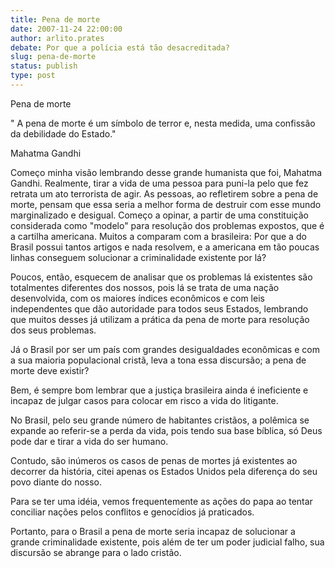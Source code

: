 ```yaml
---
title: Pena de morte
date: 2007-11-24 22:00:00
author: arlito.prates
debate: Por que a polícia está tão desacreditada?
slug: pena-de-morte
status: publish 
type: post
---
```


Pena de morte  

" A pena de morte é um símbolo de terror e, nesta medida, uma confissão da debilidade do Estado."   

Mahatma Gandhi   

Começo minha visão lembrando desse grande humanista que foi, Mahatma Gandhi. Realmente, tirar a vida de uma pessoa para puni-la pelo que fez retrata um ato terrorista de agir. As pessoas, ao refletirem sobre a pena de morte, pensam que essa seria a melhor forma de destruir com esse mundo marginalizado e desigual. Começo a opinar, a partir de uma constituição considerada como "modelo" para resolução dos problemas expostos, que é a cartilha americana. Muitos a comparam com a brasileira: Por que a do Brasil possui tantos artigos e nada resolvem, e a americana em tão poucas linhas conseguem solucionar a criminalidade existente por lá?  

Poucos, então, esquecem de analisar que os problemas lá existentes são totalmentes diferentes dos nossos, pois lá se trata de uma nação desenvolvida, com os maiores índices econômicos e com leis independentes que dão autoridade para todos seus Estados, lembrando que muitos desses já utilizam a prática da pena de morte para resolução dos seus problemas.  

Já o Brasil por ser um país com grandes desigualdades econômicas e com a sua maioria populacional cristã, leva a tona essa discursão; a pena de morte deve existir?  

Bem, é sempre bom lembrar que a justiça brasileira ainda é ineficiente e incapaz de julgar casos para colocar em risco a vida do litigante.  

No Brasil, pelo seu grande número de habitantes cristãos, a polêmica se expande ao referir-se a perda da vida, pois tendo sua base bíblica, só Deus pode dar e tirar a vida do ser humano.  

Contudo, são inúmeros os casos de penas de mortes já existentes ao decorrer da história, citei apenas os Estados Unidos pela diferença do seu povo diante do nosso.  

Para se ter uma idéia, vemos frequentemente as ações do papa ao tentar conciliar nações pelos conflitos e genocídios já praticados.  

Portanto, para o Brasil a pena de morte seria incapaz de solucionar a grande criminalidade existente, pois além de ter um poder judicial falho, sua discursão se abrange para o lado cristão.
